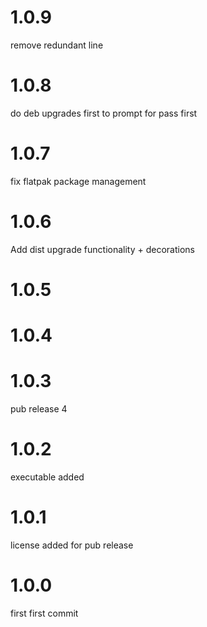 # 1.0.9
 remove redundant line

# 1.0.8
do deb upgrades first to prompt for pass first

# 1.0.7
fix flatpak package management

# 1.0.6
Add dist upgrade functionality + decorations

# 1.0.5

# 1.0.4

# 1.0.3
pub release 4

# 1.0.2
executable added

# 1.0.1
license added for pub release

# 1.0.0
first
first commit

